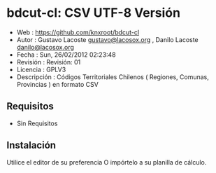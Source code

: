 # bdcut-cl: CSV UTF-8 Versión

- Web         : https://github.com/knxroot/bdcut-cl
- Autor       : Gustavo Lacoste <gustavo@lacosox.org> , Danilo Lacoste <danilo@lacosox.org>
- Fecha       : Sun, 26/02/2012 02:23:48
- Revisión    : Revisión: 01
- Licencia    : GPLV3
- Descripción : Códigos Territoriales Chilenos ( Regiones, Comunas, Provincias ) en formato CSV

## Requisitos

- Sin Requisitos

## Instalación

Utilice el editor de su preferencia O impórtelo a su planilla de cálculo.